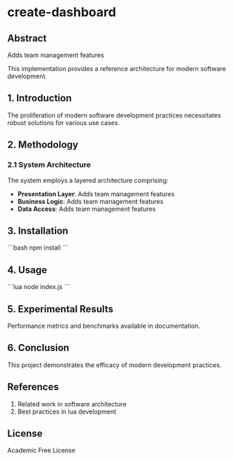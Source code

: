 # create-dashboard

## Abstract

Adds team management features

This implementation provides a reference architecture for modern software development.

## 1. Introduction

The proliferation of modern software development practices necessitates robust solutions for various use cases.

## 2. Methodology

### 2.1 System Architecture
The system employs a layered architecture comprising:

- **Presentation Layer**: Adds team management features
- **Business Logic**: Adds team management features
- **Data Access**: Adds team management features

## 3. Installation

\`\`\`bash
npm install
\`\`\`

## 4. Usage

\`\`\`lua
node index.js
\`\`\`

## 5. Experimental Results

Performance metrics and benchmarks available in documentation.

## 6. Conclusion

This project demonstrates the efficacy of modern development practices.

## References

1. Related work in software architecture
2. Best practices in lua development

## License

Academic Free License

